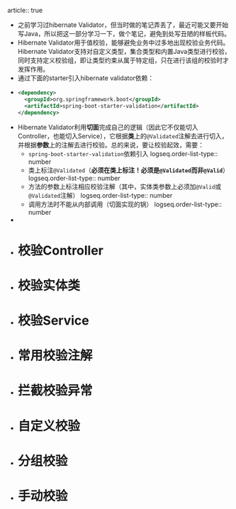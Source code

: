 article:: true

- 之前学习过hibernate Validator，但当时做的笔记弄丢了，最近可能又要开始写Java，所以把这一部分学习一下，做个笔记，避免到处写丑陋的样板代码。
- Hibernate Validator用于值校验，能够避免业务中过多地出现校验业务代码。Hibernate Validator支持对自定义类型，集合类型和内置Java类型进行校验，同时支持定义校验组，即让类型约束从属于特定组，只在进行该组的校验时才发挥作用。
- 通过下面的starter引入hibernate validator依赖：
- ```xml
  <dependency>
    <groupId>org.springframework.boot</groupId>
    <artifactId>spring-boot-starter-validation</artifactId>
  </dependency>
  ```
- Hibernate Validator利用**切面**完成自己的逻辑（因此它不仅能切入Controller，也能切入Service），它根据**类**上的`@Validated`注解去进行切入，并根据**参数**上的注解去进行校验。总的来说，要让校验起效，需要：
	- `spring-boot-starter-validation`依赖引入
	  logseq.order-list-type:: number
	- 类上标注`@Validated`（**必须在类上标注！必须是`@Validated`而非`@Valid`**）
	  logseq.order-list-type:: number
	- 方法的参数上标注相应校验注解（其中，实体类参数上必须加`@Valid`或`@Validated`注解）
	  logseq.order-list-type:: number
	- 调用方法时不能从内部调用（切面实现的锅）
	  logseq.order-list-type:: number
-
- # 校验Controller
- # 校验实体类
- # 校验Service
- # 常用校验注解
- # 拦截校验异常
- # 自定义校验
- # 分组校验
- # 手动校验
